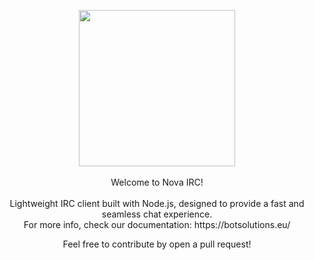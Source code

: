 <p align="center">
 <img width="250" src="https://botsolutions.eu/assets/img/novairc/novamain1.png">
 <br><br>
 Welcome to Nova IRC!<br><br>
 Lightweight IRC client built with Node.js, designed to provide a fast and seamless chat experience.<br>
 For more info, check our documentation: https://botsolutions.eu/
</p>

<p align="center">
Feel free to contribute by open a pull request!
</p><br><br>
